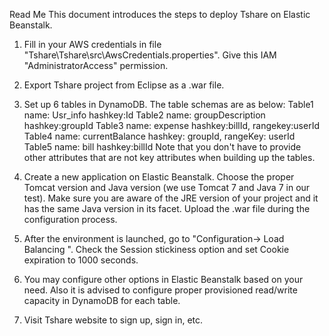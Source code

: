 Read Me
This document introduces the steps to deploy Tshare on Elastic Beanstalk.
1. Fill in your AWS credentials in file "Tshare\Tshare\src\AwsCredentials.properties". Give this IAM "AdministratorAccess" permission.
 
2. Export Tshare project from Eclipse as a .war file.
 
3. Set up 6 tables in DynamoDB. The table schemas are as below:
Table1 name: Usr_info  hashkey:Id
Table2 name: groupDescription hashkey:groupId
Table3 name: expense hashkey:billId, rangekey:userId
Table4 name: currentBalance hashkey: groupId, rangeKey: userId
Table5 name: bill hashkey:billId
Note that you don't have to provide other attributes that are not key attributes when building up the tables.

4. Create a new application on Elastic Beanstalk. Choose the proper Tomcat version and Java version (we use Tomcat 7 and Java 7 in our test). Make sure you are aware of the JRE version of your project and it has the same Java version in its facet. Upload the .war file during the configuration process. 
 
5. After the environment is launched, go to "Configuration-> Load Balancing ". Check the Session stickiness option and set Cookie expiration to 1000 seconds.
 
6. You may configure other options in Elastic Beanstalk based on your need. Also it is advised to configure proper provisioned read/write capacity in DynamoDB for each table.

7. Visit Tshare website to sign up, sign in, etc.


